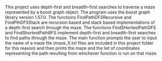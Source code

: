 This project uses depth-first and breadth-first searches to traverse a maze represented by a boost graph object. The program uses the boost graph library version 1.57.0. The functions FindPathDFSRecursive and FindPthDFSStack are recursion based and stack based implementations of a depth-first search through the maze. The functions FindSHortestPathDFS and FindShortestPathBFS implement depth-first and breadth-first searches to find paths through the maze. The main function prompts the user to input the name of a maze file (maze_X.txt files are included in this project folder for this reason) and then prints the maze and the list of coordinates representing the path resulting from whichever function is run on that maze.

